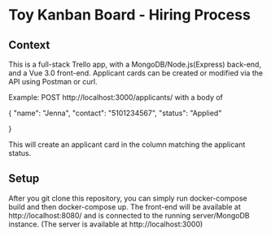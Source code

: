 # Toy Kanban Board - Hiring Process

## Context

This is a full-stack Trello app, with a MongoDB/Node.js(Express) back-end, and a Vue 3.0 front-end. Applicant cards can be created or modified via the API using Postman or curl.

Example: POST http://localhost:3000/applicants/ with a body of 

{
  "name": "Jenna",
  "contact": "5101234567",
  "status": "Applied"

}

This will create an applicant card in the column matching the applicant status.

## Setup

After you git clone this repository, you can simply run docker-compose build and then docker-compose up. The front-end will be available at http://localhost:8080/ and is connected to the running server/MongoDB instance. (The server is available at http://localhost:3000)
